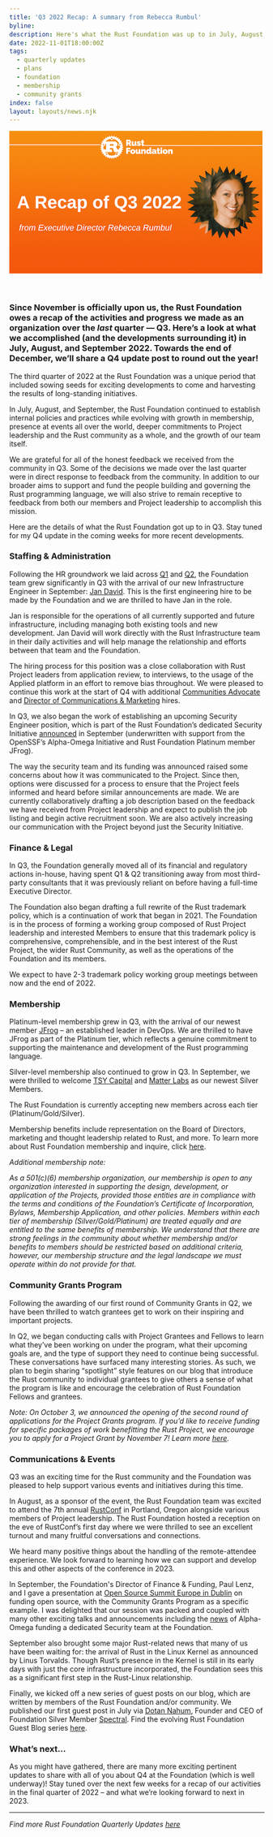 ```yaml
---
title: 'Q3 2022 Recap: A summary from Rebecca Rumbul'
byline:
description: Here's what the Rust Foundation was up to in July, August, and September 2022.
date: 2022-11-01T18:00:00Z
tags:
  - quarterly updates
  - plans
  - foundation
  - membership
  - community grants
index: false
layout: layouts/news.njk
---
```

<img width="500" height="281" alt="White Rust Foundation logo at top (letter &quot;R&quot; inside gear icon) with the following white bolded text heading: “Q3 2022 Update”. Italicized subheading in white reads “from Executive Director Rebecca Rumbul”. To the right, a circular frame with a zig-zag edge contains a headshot of Rebecca Rumbul." title="Q3 Update" src="/img/news/2022-11-01-q3-update/q3.png" />

&nbsp;

### **Since November is officially upon us, the Rust Foundation owes a recap of the activities and progress we made as an organization over the *last* quarter — Q3. Here’s a look at what we accomplished (and the developments surrounding it) in July, August, and September 2022. Towards the end of December, we’ll share a Q4 update post to round out the year\!**

The third quarter of 2022 at the Rust Foundation was a unique period that included sowing seeds for exciting developments to come and harvesting the results of long-standing initiatives.&nbsp;

In July, August, and September, the Rust Foundation continued to establish internal policies and practices while evolving with growth in membership, presence at events all over the world, deeper commitments to Project leadership and the Rust community as a whole, and the growth of our team itself.&nbsp;

We are grateful for all of the honest feedback we received from the community in Q3. Some of the decisions we made over the last quarter were in direct response to feedback from the community. In addition to our broader aims to support and fund the people building and governing the Rust programming language, we will also strive to remain receptive to feedback from both our members and Project leadership to accomplish this mission.&nbsp;&nbsp;

Here are the details of what the Rust Foundation got up to in Q3. Stay tuned for my Q4 update in the coming weeks for more recent developments.

### **Staffing & Administration**

Following the HR groundwork we laid across [<u>Q1</u>](https://foundation.rust-lang.org/news/2022-05-03-a-good-start-to-the-year/) and [<u>Q2</u>](https://foundation.rust-lang.org/news/2022-07-27-what-has-the-foundation-been-up-to/), the Foundation team grew significantly in Q3 with the arrival of our new Infrastructure Engineer in September: [<u>Jan David</u>](https://foundation.rust-lang.org/news/2022-09-07-welcome-jan-david-rust-foundation-infrastructure-engineer/). This is the first engineering hire to be made by the Foundation and we are thrilled to have Jan in the role.&nbsp;

Jan is responsible for the operations of all currently supported and future infrastructure, including managing both existing tools and new development. Jan David will work directly with the Rust Infrastructure team in their daily activities and will help manage the relationship and efforts between that team and the Foundation.&nbsp;

The hiring process for this position was a close collaboration with Rust Project leaders from application review, to interviews, to the usage of the Applied platform in an effort to remove bias throughout. We were pleased to continue this work at the start of Q4 with additional [<u>Communities Advocate</u>](https://foundation.rust-lang.org/news/welcoming-sage-griffin-rust-foundation-communities-advocate/) and [<u>Director of Communications &amp; Marketing</u>](https://foundation.rust-lang.org/news/2022-10-06-welcome-gracie-gregory-director-of-communications/) hires.&nbsp;

In Q3, we also began the work of establishing an upcoming Security Engineer position, which is part of the Rust Foundation’s dedicated Security Initiative [<u>announced</u>](https://foundation.rust-lang.org/news/2022-09-13-rust-foundation-establishes-security-team/) in September (underwritten with support from the OpenSSF’s Alpha-Omega Initiative and Rust Foundation Platinum member JFrog).&nbsp;

The way the security team and its funding was announced raised some concerns about how it was communicated to the Project. Since then, options were discussed for a process to ensure that the Project feels informed and heard before similar announcements are made. We are currently collaboratively drafting a job description based on the feedback we have received from Project leadership and expect to publish the job listing and begin active recruitment soon. We are also actively increasing our communication with the Project beyond just the Security Initiative.

### **Finance & Legal**

In Q3, the Foundation generally moved all of its financial and regulatory actions in-house, having spent Q1 & Q2 transitioning away from most third-party consultants that it was previously reliant on before having a full-time Executive Director.&nbsp;

The Foundation also began drafting a full rewrite of the Rust trademark policy, which is a continuation of work that began in 2021. The Foundation is in the process of forming a working group composed of Rust Project leadership and interested Members to ensure that this trademark policy is comprehensive, comprehensible, and in the best interest of the Rust Project, the wider Rust Community, as well as the operations of the Foundation and its members.&nbsp;

We expect to have 2-3 trademark policy working group meetings between now and the end of 2022.&nbsp;

### **Membership**

Platinum-level membership grew in Q3, with the arrival of our newest member [<u>JFrog</u>](https://foundation.rust-lang.org/news/2022-09-06-hello-jfrog/) – an established leader in DevOps. We are thrilled to have JFrog as part of the Platinum tier, which reflects a genuine commitment to supporting the maintenance and development of the Rust programming language.&nbsp;

Silver-level membership also continued to grow in Q3. In September, we were thrilled to welcome [<u>TSY Capital</u>](https://www.linkedin.com/company/tsycapital/about/) and [<u>Matter Labs</u>](https://matter-labs.io/) as our newest Silver Members.&nbsp;

The Rust Foundation is currently accepting new members across each tier (Platinum/Gold/Silver).&nbsp;

Membership benefits include representation on the Board of Directors, marketing and thought leadership related to Rust, and more. To learn more about Rust Foundation membership and inquire, click [<u>here</u>](https://foundation.rust-lang.org/info/become-a-member/).&nbsp;

*Additional membership note:&nbsp;*

*As a 501(c)(6) membership organization, our membership is open to any organization interested in supporting the design, development, or application of the Projects, provided those entities are in compliance with the terms and conditions of the Foundation’s Certificate of Incorporation, Bylaws, Membership Application, and other policies. Members within each tier of membership (Silver/Gold/Platinum) are treated equally and are entitled to the same benefits of membership. We understand that there are strong feelings in the community about whether membership and/or benefits to members should be restricted based on additional criteria, however, our membership structure and the legal landscape we must operate within do not provide for that.*

### **Community Grants Program**

Following the awarding of our first round of Community Grants in Q2, we have been thrilled to watch grantees get to work on their inspiring and important projects.&nbsp;

In Q2, we began conducting calls with Project Grantees and Fellows to learn what they’ve been working on under the program, what their upcoming goals are, and the type of support they need to continue being successful. These conversations have surfaced many interesting stories. As such, we plan to begin sharing “spotlight” style features on our blog that introduce the Rust community to individual grantees to give others a sense of what the program is like and encourage the celebration of Rust Foundation Fellows and grantees.

*Note: On October 3, we announced the opening of the second round of applications for the Project Grants program. If you’d like to receive funding for specific packages of work benefitting the Rust Project, we encourage you to apply for a Project Grant by November 7\! Learn more&nbsp;*[*<u>here</u>*](https://foundation.rust-lang.org/grants/project-grants/)*.&nbsp;*

### **Communications & Events**

Q3 was an exciting time for the Rust community and the Foundation was pleased to help support various events and initiatives during this time.

In August, as a sponsor of the event, the Rust Foundation team was excited to attend the 7th annual <a target="_blank" rel="noopener" href="https://rustconf.com/">RustConf</a> in Portland, Oregon alongside various members of Project leadership. The Rust Foundation hosted a reception on the eve of RustConf’s first day where we were thrilled to see an excellent turnout and many fruitful conversations and connections.&nbsp;

We heard many positive things about the handling of the remote-attendee experience. We look forward to learning how we can support and develop this and other aspects of the conference in 2023.&nbsp;

In September, the Foundation's Director of Finance & Funding, Paul Lenz, and I gave a presentation at <a target="_blank" rel="noopener" href="https://events.linuxfoundation.org/open-source-summit-europe/">Open Source Summit Europe in Dublin</a> on funding open source, with the Community Grants Program as a specific example. I was delighted that our session was packed and coupled with many other exciting talks and announcements including the <a target="_blank" rel="noopener" href="https://foundation.rust-lang.org/news/2022-09-13-rust-foundation-establishes-security-team/"><u>news</u></a>&nbsp;of Alpha-Omega funding a dedicated Security team at the Foundation.

September also brought some major Rust-related news that many of us have been waiting for: the arrival of Rust in the Linux Kernel as announced by Linus Torvalds. Though Rust’s presence in the Kernel is still in its early days with just the core infrastructure incorporated, the Foundation sees this as a significant first step in the Rust-Linux relationship.

Finally, we kicked off a new series of guest posts on our blog, which are written by members of the Rust Foundation and/or community. We published our first guest post in July via [<u>Dotan Nahum</u>](https://twitter.com/jondot), Founder and CEO of Foundation Silver Member [<u>Spectral</u>](https://spectralops.io/). Find the evolving Rust Foundation Guest Blog series [<u>here</u>](https://foundation.rust-lang.org/tags/guest%20blog%20series/).&nbsp;

### **What’s next…**

As you might have gathered, there are many more exciting pertinent updates to share with all of you about Q4 at the Foundation (which is well underway)\! Stay tuned over the next few weeks for a recap of our activities in the final quarter of 2022 – and what we’re looking forward to next in 2023.&nbsp;

---

*Find more Rust Foundation Quarterly Updates&nbsp;*<a target="_blank" rel="noopener" href="https://silly-radio.cloudvent.net/tags/quarterly%20updates/"><em><u>here</u></em></a>